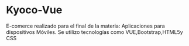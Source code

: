 # Kyoco-Vue
E-comerce realizado para el final de la materia: Aplicaciones para dispositivos Móviles. Se utilizo tecnologías como  VUE,Bootstrap,HTML5y CSS
